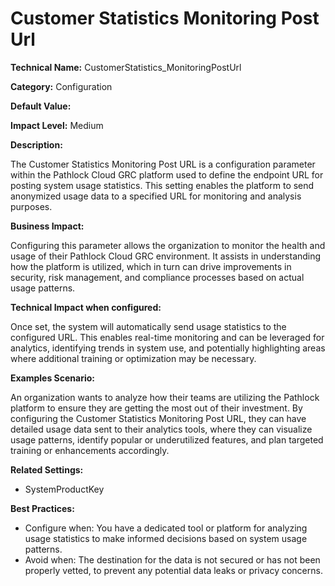 # Customer Statistics Monitoring Post Url

**Technical Name:** CustomerStatistics_MonitoringPostUrl

**Category:** Configuration

**Default Value:**

**Impact Level:** Medium

**Description:**

The Customer Statistics Monitoring Post URL is a configuration parameter within the Pathlock Cloud GRC platform used to define the endpoint URL for posting system usage statistics. This setting enables the platform to send anonymized usage data to a specified URL for monitoring and analysis purposes.

**Business Impact:**

Configuring this parameter allows the organization to monitor the health and usage of their Pathlock Cloud GRC environment. It assists in understanding how the platform is utilized, which in turn can drive improvements in security, risk management, and compliance processes based on actual usage patterns.

**Technical Impact when configured:**

Once set, the system will automatically send usage statistics to the configured URL. This enables real-time monitoring and can be leveraged for analytics, identifying trends in system use, and potentially highlighting areas where additional training or optimization may be necessary.

**Examples Scenario:**

An organization wants to analyze how their teams are utilizing the Pathlock platform to ensure they are getting the most out of their investment. By configuring the Customer Statistics Monitoring Post URL, they can have detailed usage data sent to their analytics tools, where they can visualize usage patterns, identify popular or underutilized features, and plan targeted training or enhancements accordingly.

**Related Settings:**

- SystemProductKey

**Best Practices:** 

- Configure when: You have a dedicated tool or platform for analyzing usage statistics to make informed decisions based on system usage patterns.
- Avoid when: The destination for the data is not secured or has not been properly vetted, to prevent any potential data leaks or privacy concerns.